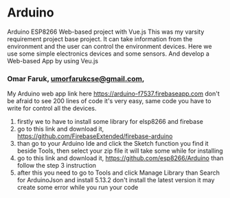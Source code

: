 # Arduino
Arduino ESP8266 Web-based project with Vue.js
This was my varsity requirement project base project. It can take information from the environment and the user can control the environment devices. Here we use some simple electronics devices and some sensors. And develop a Web-based App by using Veu.js




### Omar Faruk, umorfarukcse@gmail.com, 
My Arduino web app link here  https://arduino-f7537.firebaseapp.com
don't be afraid to see 200 lines of code it's very easy, same code you have to write for control all the devices.
1. firstly we to have to install some library for elsp8266 and firebase
2. go to this link and download it,    https://github.com/FirebaseExtended/firebase-arduino
3. than go to your Arduino Ide and click the Sketch function you find it beside Tools, then select your zip file it will take some while for installing 
4.  go to this link and download it, https://github.com/esp8266/Arduino than follow the step 3 instruction 
5. after this you need to go to Tools and click Manage Library than Search for ArduinoJson and install 5.13.2 don't install the latest version
it may create some error while you run your code 
